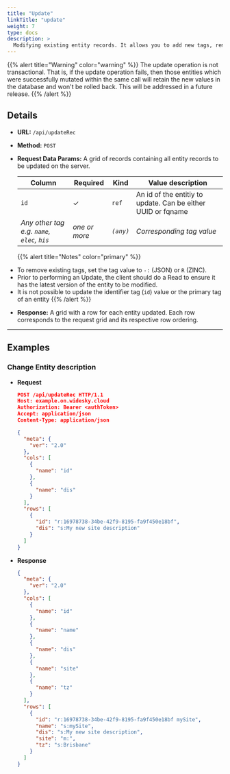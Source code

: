 ```yaml
---
title: "Update"
linkTitle: "update"
weight: 7
type: docs
description: >
  Modifying existing entity records. It allows you to add new tags, remove existing tags, and modify tag values.
---
```


{{% alert title="Warning"  color="warning" %}} The update operation is not transactional. That is, if the update operation fails, then those entities which were successfully mutated within the same call will retain the new values in the database and won't be rolled back. This will be addressed in a future release.
{{% /alert %}}

## Details

- **URL:** `/api/updateRec`

- **Method:** `POST`

- **Request Data Params:** A grid of records containing all entity records to be updated on the server.

  |Column|Required|Kind|Value description|
  |------|--------|----|-----------------|
  |`id`|✓|`ref`|An id of the entitiy to update. Can be either UUID or fqname|
  |*Any other tag e.g. `name`, `elec`, `his`*|*one or more*|*`(any)`*|*Corresponding tag value*|


  {{% alert title="Notes"  color="primary" %}}
* To remove existing tags, set the tag value to `-:` (JSON) or `R` (ZINC).
* Prior to performing an Update, the client should do a Read to ensure it has the latest version of the entity to be modified.
* It is not possible to update the identifier tag (`id`) value or the primary tag of an entity
  {{% /alert %}}

- **Response:** A grid with a row for each entity updated. Each row corresponds to the request grid and its respective row ordering.


---

## Examples

### Change Entity description

- **Request**
  ```json
  POST /api/updateRec HTTP/1.1
  Host: example.on.widesky.cloud
  Authorization: Bearer <authToken>
  Accept: application/json
  Content-Type: application/json

  {
    "meta": {
      "ver": "2.0"
    },
    "cols": [
      {
        "name": "id"
      },
      {
        "name": "dis"
      }
    ],
    "rows": [
      {
        "id": "r:16978738-34be-42f9-8195-fa9f450e18bf",
        "dis": "s:My new site description"
      }
    ]
  }
  ```
- **Response**
  ```json
  {
    "meta": {
      "ver": "2.0"
    },
    "cols": [
      {
        "name": "id"
      },
      {
        "name": "name"
      },
      {
        "name": "dis"
      },
      {
        "name": "site"
      },
      {
        "name": "tz"
      }
    ],
    "rows": [
      {
        "id": "r:16978738-34be-42f9-8195-fa9f450e18bf mySite",
        "name": "s:mySite",
        "dis": "s:My new site description",
        "site": "m:",
        "tz": "s:Brisbane"
      }
    ]
  }
  ```
